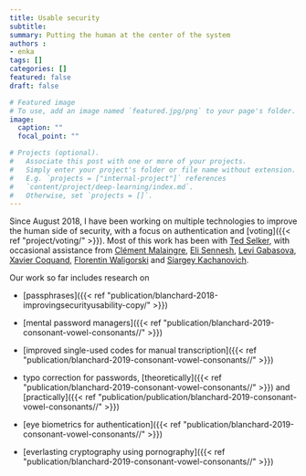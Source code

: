 ```yaml
---
title: Usable security
subtitle: 
summary: Putting the human at the center of the system
authors : 
- enka
tags: []
categories: []
featured: false
draft: false

# Featured image
# To use, add an image named `featured.jpg/png` to your page's folder. 
image:
  caption: ""
  focal_point: ""

# Projects (optional).
#   Associate this post with one or more of your projects.
#   Simply enter your project's folder or file name without extension.
#   E.g. `projects = ["internal-project"]` references 
#   `content/project/deep-learning/index.md`.
#   Otherwise, set `projects = []`.
---
```

Since August 2018, I have been working on multiple technologies to improve the human side of security, with a focus on authentication and [voting]({{< ref "project/voting/" >}}). Most of this work has been with [Ted Selker](http://ted.selker.com/), with occasional assistance from [Clément Malaingre](https://www.linkedin.com/in/cl%C3%A9ment-malaingre-57b165131/?originalSubdomain=fr), [Eli Sennesh](https://esennesh.github.io/), [Levi Gabasova](http://www.winterhazelly.cloud), [Xavier Coquand](https://www.linkedin.com/in/xavier-coquand-423161b0/?originalSubdomain=fr), [Florentin Waligorski](https://www.researchgate.net/profile/Florentin_Waligorski) and [Siargey Kachanovich](http://perso.eleves.ens-rennes.fr/people/siargey.kachanovich/).

Our work so far includes research on 

- [passphrases]({{< ref "publication/blanchard-2018-improvingsecurityusability-copy/" >}})

- [mental password managers]({{< ref "publication/blanchard-2019-consonant-vowel-consonants//" >}})

- [improved single-used codes for manual transcription]({{< ref "publication/blanchard-2019-consonant-vowel-consonants//" >}})

- typo correction for passwords, [theoretically]({{< ref "publication/blanchard-2019-consonant-vowel-consonants//" >}}) and [practically]({{< ref "publication/publication/blanchard-2019-consonant-vowel-consonants//" >}})

- [eye biometrics for authentication]({{< ref "publication/blanchard-2019-consonant-vowel-consonants//" >}})
 
- [everlasting cryptography using pornography]({{< ref "publication/blanchard-2019-consonant-vowel-consonants//" >}})

